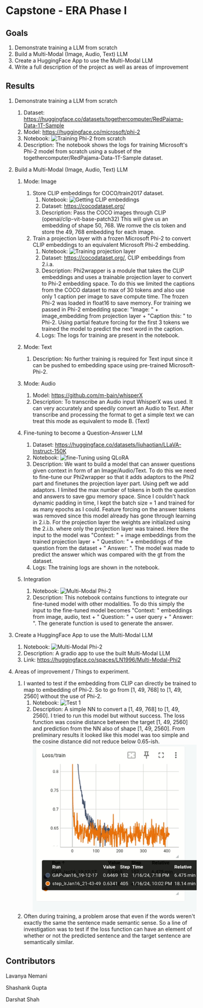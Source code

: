 # Capstone - ERA Phase I 

## Goals 
1. Demonstrate training a LLM from scratch 
2. Build a Multi-Modal (Image, Audio, Text) LLM 
3. Create a HuggingFace App to use the Multi-Modal LLM 
4. Write a full description of the project as well as areas of improvement 

## Results 
1. Demonstrate training a LLM from scratch 
    1. Dataset: https://huggingface.co/datasets/togethercomputer/RedPajama-Data-1T-Sample
    2. Model: https://huggingface.co/microsoft/phi-2
    3. Notebook: ![Training Phi-2 from scratch](./capstone_stage_0_train_phi2_scratch.ipynb)
    4. Description: The notebook shows the logs for training Microsoft's Phi-2 model from scratch using a subset of the togethercomputer/RedPajama-Data-1T-Sample dataset.

2. Build a Multi-Modal (Image, Audio, Text) LLM
    1. Mode: Image 
        1. Store CLIP embeddings for COCO/train2017 dataset. 
            1. Notebook: ![Getting CLIP embeddings](./capstone_stage_1_get_CLIP_embeddings.ipynb) 
            2. Dataset: https://cocodataset.org/
            3. Description: Pass the COCO images through CLIP (openai/clip-vit-base-patch32) This will give us an embedding of shape 50, 768. We romve the cls token and store the 49, 768 embedding for each image. 
        2. Train a projection layer with a frozen Microsoft Phi-2 to convert CLIP embeddings to an equivalent Microsoft Phi-2 embedding. 
            1. Notebook: ![Training projection layer](./capstone_stage_1_projectionlayer_train_phi2.ipynb) 
            2. Dataset: https://cocodataset.org/, CLIP embeddings from 2.i.a. 
            3. Description: Phi2wrapper is a module that takes the CLIP embeddings and uses a trainable projection layer to convert to Phi-2 embedding space. To do this we limited the captions from the COCO dataset to max of 30 tokens and also use only 1 caption per image to save compute time. The frozen Phi-2 was loaded in float16 to save memory. For training we passed in Phi-2 embedding space: "Image: " + image_embedding from projection layer + "Caption this: " to Phi-2. Using partial feature forcing for the first 3 tokens we trained the model to predict the next word in the caption. 
            4. Logs: The logs for training are present in the notebook. 
            
    2. Mode: Text 
        1. Description: No further training is required for Text input since it can be pushed to embedding space using pre-trained Microsoft-Phi-2. 
        
    3. Mode: Audio
        1. Model: https://github.com/m-bain/whisperX
        2. Description: To transcribe an Audio input WhisperX was used. It can very accurately and speedily convert an Audio to Text. After transcribe and processing the format to get a simple text we can treat this mode as equivalent to mode B. (Text)
        
    4. Fine-tuning to become a Question-Answer LLM 
        1. Dataset: https://huggingface.co/datasets/liuhaotian/LLaVA-Instruct-150K
        2. Notebook: ![fine-Tuning using QLoRA](./capstone_stage_2_finetune_QLora.ipynb) 
        3. Description: We want to build a model that can answer questions given context in form of an Image/Audio/Text. To do this we need to fine-tune our Phi2wrapper so that it adds adaptors to the Phi2 part and finetunes the projection layer part. Using peft we add adaptors. I limited the max number of tokens in both the question and answers to save gpu memory space. Since I couldn't hack dynamic padding in time, I kept the batch size = 1 and trained for as many epochs as I could. Feature forcing on the answer tokens was removed since this model already has gone through learning in 2.i.b. For the projection layer the weights are initialized using the 2.i.b. where only the projection layer was trained. Here the input to the model was "Context: " + image embeddings from the trained projection layer + " Question: " + embeddings of the question from the dataset  + " Answer: ". The model was made to predict the answer which was compared with the gt from the dataset. 
        4. Logs: The training logs are shown in the notebook. 
    
    5. Integration 
        1. Notebook: ![Multi-Modal Phi-2](./capstone_stage_2_integrate.ipynb) 
        2. Description: This notebook contains functions to integrate our fine-tuned model with other modalities. To do this simply the input to the fine-tuned model becomes "Context: " embeddings from image, audio, text + " Question: " + user query + " Answer: ". The generate function is used to generate the answer. 
        
3. Create a HuggingFace App to use the Multi-Modal LLM 
    1. Notebook: ![Multi-Modal Phi-2](./capstone_stage_2_integrate.ipynb) 
    2. Description: A gradio app to use the built Multi-Modal LLM
    3. Link: https://huggingface.co/spaces/LN1996/Multi-Modal-Phi2

4. Areas of improvement / Things to experiment. 
    1. I wanted to test if the embedding from CLIP can directly be trained to map to embedding of Phi-2. So to go from [1, 49, 768] to [1, 49, 2560] without the use of Phi-2. 
        1. Notebook: ![Test 1](./capstone_stage_1_test_projectionlayer_direct_CLIP_NN.ipynb) 
        2. Description: A simple NN to convert a [1, 49, 768] to [1, 49, 2560]. I tried to run this model but without success. The loss function was cosine distance between the target [1, 49, 2560] and prediction from the NN also of shape [1, 49, 2560]. From preliminary results it looked like this model was too simple and the cosine distance did not reduce below 0.65-ish. 
![test_CLIP_NN](./result_graphs/test_CLIP_NN.png)
    2. Often during training, a problem arose that even if the words weren't exactly the same the sentence made semantic sense. So a line of investigation was to test if the loss function can have an element of whether or not the predicted sentence and the target sentence are semantically similar. 

Contributors
-------------------------
Lavanya Nemani

Shashank Gupta

Darshat Shah 
